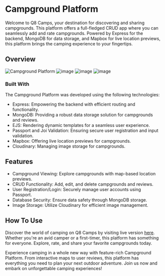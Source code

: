 # Campground Platform

Welcome to Q8 Camps, your destination for discovering and sharing campgrounds. This platform offers a full-fledged CRUD app where you can seamlessly add and rate campgrounds. Powered by Express for the backend, MongoDB for data storage, and Mapbox for live location previews, this platform brings the camping experience to your fingertips.

## Overview
![Campground Platform](https://github.com/Kuba-Nowoszynski/Q8Camp/assets/117540841/575d4823-c850-4984-a655-c4d596fc77b6)
![image](https://github.com/Kuba-Nowoszynski/Q8Camp/assets/117540841/263c733c-613b-499f-85fc-b91647ebc1e0)
![image](https://github.com/Kuba-Nowoszynski/Q8Camp/assets/117540841/c9cc1c33-f35b-41e3-a102-99cf619f6d15)
![image](https://github.com/Kuba-Nowoszynski/Q8Camp/assets/117540841/15b214aa-a9aa-4ef3-8de7-488ca0014d8c)



### Built With
The Campground Platform was developed using the following technologies:
- Express: Empowering the backend with efficient routing and functionality.
- MongoDB: Providing a robust data storage solution for campgrounds and reviews.
- EJS: Rendering dynamic templates for a seamless user experience.
- Passport and Joi Validation: Ensuring secure user registration and input validation.
- Mapbox: Offering live location previews for campgrounds.
- Cloudinary: Managing image storage for campgrounds.

## Features
- Campground Viewing: Explore campgrounds with map-based location previews.
- CRUD Functionality: Add, edit, and delete campgrounds and reviews.
- User Registration/Login: Securely manage user accounts using Passport.
- Database Security: Ensure data safety through MongoDB storage.
- Image Storage: Utilize Cloudinary for efficient image management.

## How To Use
Discover the world of camping on Q8 Camps by visiting live version [here](https://q8-camp.onrender.com/). Whether you're an avid camper or a first-timer, this platform has something for everyone. Explore, rate, and share your favorite campgrounds today.

Experience camping in a whole new way with feature-rich Campground Platform. From interactive maps to user reviews, this platform has everything you need to plan your next outdoor adventure. Join us now and embark on unforgettable camping experiences!

